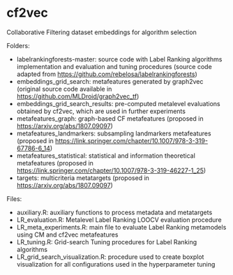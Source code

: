 # cf2vec
Collaborative Filtering dataset embeddings for algorithm selection


Folders:
- labelrankingforests-master: source code with Label Ranking algorithms implementation and evaluation and tuning procedures (source code adapted from https://github.com/rebelosa/labelrankingforests)
- embeddings_grid_search: metafeatures generated by graph2vec (original source code available in https://github.com/MLDroid/graph2vec_tf)
- embeddings_grid_search_results: pre-computed metalevel evaluations obtained by cf2vec, which are used in further experiments
- metafeatures_graph: graph-based CF metafeatures (proposed in https://arxiv.org/abs/1807.09097)
- metafeatures_landmarkers: subsampling landmarkers metafeatures (proposed in https://link.springer.com/chapter/10.1007/978-3-319-67786-6_14)
- metafeatures_statistical: statistical and information theoretical metafeatures (proposed in https://link.springer.com/chapter/10.1007/978-3-319-46227-1_25)
- targets: multicriteria metatargets (proposed in https://arxiv.org/abs/1807.09097)

Files:
- auxiliary.R: auxiliary functions to process metadata and metatargets
- LR_evaluation.R: Metalevel Label Ranking LOOCV evaluation procedure
- LR_meta_experiments.R: main file to evaluate Label Ranking metamodels using CM and cf2vec metafeatures
- LR_tuning.R: Grid-search Tuning procedures for Label Ranking algorithms
- LR_grid_search_visualization.R: procedure used to create boxplot visualization for all configurations used in the hyperparameter tuning

